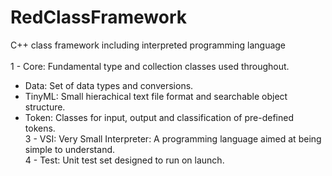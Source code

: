 # RedClassFramework
C++ class framework including interpreted programming language<br>
<br>
1 - Core: Fundamental type and collection classes used throughout.<br>
  - Data: Set of data types and conversions.<br>
  - TinyML: Small hierachical text file format and searchable object structure.<br>
  - Token: Classes for input, output and classification of pre-defined tokens.<br>
3 - VSI: Very Small Interpreter: A programming language aimed at being simple to understand.<br>
4 - Test: Unit test set designed to run on launch.<br>
<br>
